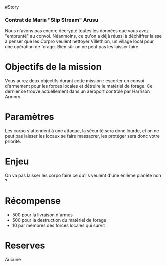 #Story
### Contrat de Maria "Slip Stream" Arusu
Nous n'avons pas encore décrypté toutes les données que vous avez "emprunté" au convoi. Néanmoins, ce qu'on a déjà réussi à déchiffrer laisse à penser que les Corpro veulent nettoyer Villethion, un village local pour une opération de forage. Bien sûr on ne peut pas les laisser faire.

# Objectifs de la mission
Vous aurez deux objectifs durant cette mission : escorter un convoi d'armement pour les forces locales et détruire le matériel de forage. Ce dernier se trouve actuellement dans un aéroport contrôlé par Harrison Armory.

# Paramètres
Les corpo s'attendent à une attaque, la sécurité sera donc lourde, et on ne peut pas laisser les locaux se faire massacrer, les protéger sera donc votre priorité.

# Enjeu
On va pas laisser les corpo faire ce qu'ils veulent d'une énième planète non ?

# Récompense
- 500 pour la livraison d'armes
- 500 pour la destruction du matériel de forage
- 10 par membres des forces locales qui survit
# Reserves
Aucune